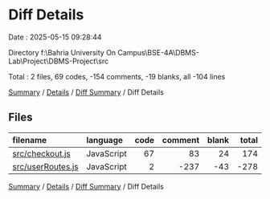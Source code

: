 # Diff Details

Date : 2025-05-15 09:28:44

Directory f:\\Bahria University On Campus\\BSE-4A\\DBMS-Lab\\Project\\DBMS-Project\\src

Total : 2 files,  69 codes, -154 comments, -19 blanks, all -104 lines

[Summary](results.md) / [Details](details.md) / [Diff Summary](diff.md) / Diff Details

## Files
| filename | language | code | comment | blank | total |
| :--- | :--- | ---: | ---: | ---: | ---: |
| [src/checkout.js](/src/checkout.js) | JavaScript | 67 | 83 | 24 | 174 |
| [src/userRoutes.js](/src/userRoutes.js) | JavaScript | 2 | -237 | -43 | -278 |

[Summary](results.md) / [Details](details.md) / [Diff Summary](diff.md) / Diff Details